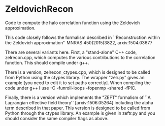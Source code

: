 # ZeldovichRecon
Code to compute the halo correlation function using the Zeldovich approximation.

This code closely follows the formalism described in
``Reconstruction within the Zeldovich approximation''
MNRAS 450(2015)3822, arxiv:1504.03677

There are several variants here.  First, a "stand-alone" C++ code,
zelrecon.cpp, which computes the various contributions to the correlation
function.  This should compile under g++.

There is a version, zelrecon_ctypes.cpp, which is designed to be called
from Python using the ctypes library.  The wrapper "zelr.py" gives an
example [you need to edit it to set paths correctly].  When compiling
the code under g++ I use -O -funroll-loops -fopenmp -shared -fPIC.

Finally, there is a version which implements the "ZEFT" formalism of
``A Lagrangian effective field theory'' [arxiv:1506.05264]
including the alpha term described in that paper.
This version is designed to be called from Python through the ctypes
library.  An example is given in zeftr.py and you should consider the
same compiler flags as above.
